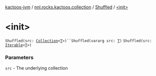[kactoos-jvm](../../index.md) / [nnl.rocks.kactoos.collection](../index.md) / [Shuffled](index.md) / [&lt;init&gt;](./-init-.md)

# &lt;init&gt;

`Shuffled(src: `[`Collection`](https://kotlinlang.org/api/latest/jvm/stdlib/kotlin.collections/-collection/index.html)`<`[`T`](index.md#T)`>)``Shuffled(vararg src: `[`T`](index.md#T)`)`
`Shuffled(src: `[`Iterable`](https://kotlinlang.org/api/latest/jvm/stdlib/kotlin.collections/-iterable/index.html)`<`[`T`](index.md#T)`>)`

### Parameters

`src` - The underlying collection